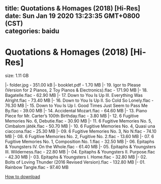 
title: Quotations & Homages (2018) [Hi-Res]
date: Sun Jan 19 2020 13:23:35 GMT+0800 (CST)    
categories: baidu
---

# Quotations & Homages (2018) [Hi-Res]
size: 1.11 GB
 
 
|- folder.jpg - 351.00 kB
|- booklet.pdf - 1.70 MB
|- 19. Igor to Please (Version for 2 Pianos, 2 Toy Pianos & Electronics).flac - 171.90 MB
|- 18. Bagatelle.flac - 62.90 MB
|- 17. Down to You Is Up III. Everything Was Alright.flac - 73.40 MB
|- 16. Down to You Is Up II. So Cold  So Lonely.flac - 76.30 MB
|- 15. Down to You Is Up I. Good Times Just Seem to Pass Me By.flac - 39.00 MB
|- 14. Accidental Mozart.flac - 64.60 MB
|- 13. Piano Piece for Mr. Carter’s 100th Birthday.flac - 3.80 MB
|- 12. 6 Fugitive Memories No. 6, Debutie.flac - 30.90 MB
|- 11. 6 Fugitive Memories No. 5, Cimbalom játék.flac - 50.70 MB
|- 10. 6 Fugitive Memories No. 4, Quasi una ciaccona.flac - 25.30 MB
|- 09. 6 Fugitive Memories No. 3, No N.flac - 74.10 MB
|- 08. 6 Fugitive Memories No. 2, Fugitive No. 2.flac - 13.60 MB
|- 07. 6 Fugitive Memories No. 1, Composition No. 1.flac - 32.50 MB
|- 06. Epitaphs & Youngsters IV. On the Whole.flac - 61.40 MB
|- 05. Epitaphs & Youngsters III. Wilderness.flac - 22.80 MB
|- 04. Epitaphs & Youngsters II. Purpose.flac - 42.30 MB
|- 03. Epitaphs & Youngsters I. Home.flac - 32.80 MB
|- 02. Bolts of Loving Thunder (2016 Revised Version).flac - 132.80 MB
|- 01. Rainbow Tangle.flac - 97.40 MB

[How to download](https://bpcam.bemobtrk.com/go/2ceec3aa-1ca2-46d6-b9ff-aaa5c184517c?jno=870)